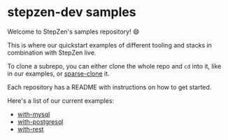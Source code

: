 # stepzen-dev samples

Welcome to StepZen's samples repository! 😄

This is where our quickstart examples of different tooling and stacks in combination with StepZen live. 

To clone a subrepo, you can either clone the whole repo and `cd` into it, like in our examples, or [sparse-clone](https://gist.github.com/aSapien/b1f69ab86340f10955ea4314c109f021) it.

Each repository has a README with instructions on how to get started.

Here's a list of our current examples:

- [with-mysql](https://github.com/stepzen-dev/examples/tree/main/with-mysql)
- [with-postgresql](https://github.com/stepzen-dev/examples/tree/main/with-postgres)
- [with-rest](https://github.com/stepzen-dev/examples/tree/main/with-rest)